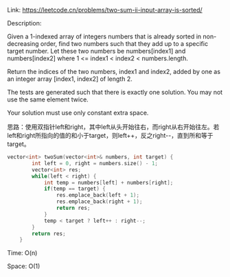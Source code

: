 Link: https://leetcode.cn/problems/two-sum-ii-input-array-is-sorted/

Description: 

Given a 1-indexed array of integers numbers that is already sorted in non-decreasing order, find two numbers such that they add up to a specific target number. Let these two numbers be numbers[index1] and numbers[index2] where 1 <= index1 < index2 < numbers.length.

Return the indices of the two numbers, index1 and index2, added by one as an integer array [index1, index2] of length 2.

The tests are generated such that there is exactly one solution. You may not use the same element twice.

Your solution must use only constant extra space.

思路：使用双指针left和right，其中left从头开始往右，而right从右开始往左。若left和right所指向的值的和小于target，则left++，反之right--，直到所和等于target。

```c++
vector<int> twoSum(vector<int>& numbers, int target) {
        int left = 0, right = numbers.size() - 1;
        vector<int> res;
        while(left < right) {
            int temp = numbers[left] + numbers[right];
            if(temp == target) {
                res.emplace_back(left + 1);
                res.emplace_back(right + 1);
                return res;
            }
            temp < target ? left++ : right--;
        }
        return res;
    }
```

Time: O(n)

Space: O(1)
